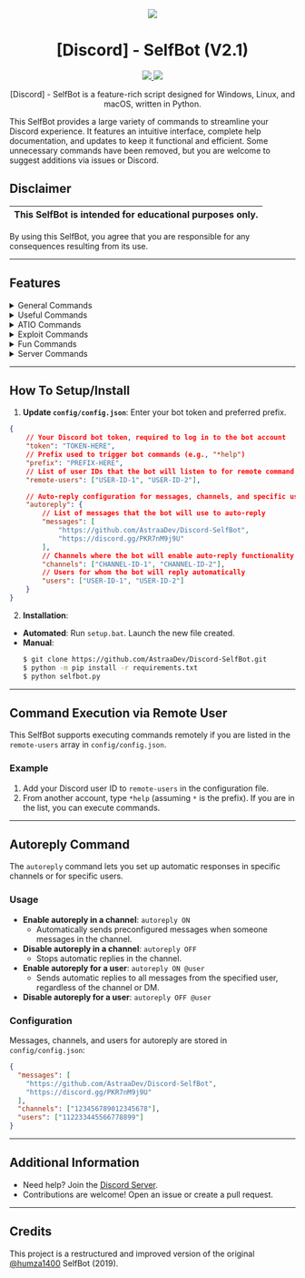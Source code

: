 
<p align="center">
  <img src="https://3684636823-files.gitbook.io/~/files/v0/b/gitbook-x-prod.appspot.com/o/spaces%2FAAWXLgBhsxb38Q3iF3ha%2Fsocialpreview%2FJYYwVSNx9yLnXY8adfAU%2Fbanner.png?alt=media&token=264b3ce3-6643-4b55-8990-ca5cd2516dce">
</p>

<h1 align="center">[Discord] - SelfBot (V2.1)</h1>
<p align="center">
  <a href="https://github.com/AstraaDev/Discord-SelfBot/blob/main/LICENSE">
    <img src="https://img.shields.io/badge/License-MIT-important">
  </a>
  <a href="https://github.com/AstraaDev">
    <img src="https://img.shields.io/github/repo-size/AstraaDev/Discord-SelfBot.svg?label=Repo%20size&style=flat-square">
  </a>
</p>

<p align="center">
  [Discord] - SelfBot is a feature-rich script designed for Windows, Linux, and macOS, written in Python.
</p>

This SelfBot provides a large variety of commands to streamline your Discord experience. It features an intuitive interface, complete help documentation, and updates to keep it functional and efficient. Some unnecessary commands have been removed, but you are welcome to suggest additions via issues or Discord.

## Disclaimer

| This SelfBot is intended for **educational purposes** only. |
|-------------------------------------------------------------|
By using this SelfBot, you agree that you are responsible for any consequences resulting from its use.

---

## Features

<details>
  <summary>General Commands</summary>

```
- help <category>
- ping
- uptime
- autoreply ON|OFF [@user]
```
</details>

<details>
  <summary>Useful Commands</summary>

```
- astraa
- geoip <ip>
- pingweb <website-url>
- gentoken <user>
- quickdelete <message>
- usericon <@user>
- rolecolor <role>
```
</details>

<details>
  <summary>ATIO Commands</summary>

```
- tokeninfo <token>
- cleardm <amount>
- hypesquad <house>
- serverinfo
- nitro
- webhookremove <webhook>
```
</details>

<details>
  <summary>Exploit Commands</summary>

```
- hide <display> <hidden>
- edit <message>
```
</details>

<details>
  <summary>Fun Commands</summary>

```
- 9/11
- cum
- minesweeper <grid size>
- 1337 <message>
- dick <user>
- reverse <message>
```
</details>

<details>
  <summary>Server Commands</summary>

```
- fetchmembers
- spam <amount>
- guildicon
- guildbanner
- guildname <name>
- purge <amount>
```
</details>

---

## How To Setup/Install

1. **Update `config/config.json`**: Enter your bot token and preferred prefix.
```json
{
    // Your Discord bot token, required to log in to the bot account
    "token": "TOKEN-HERE",
    // Prefix used to trigger bot commands (e.g., "*help")
    "prefix": "PREFIX-HERE",
    // List of user IDs that the bot will listen to for remote command execution
    "remote-users": ["USER-ID-1", "USER-ID-2"],

    // Auto-reply configuration for messages, channels, and specific users
    "autoreply": {
        // List of messages that the bot will use to auto-reply
        "messages": [
            "https://github.com/AstraaDev/Discord-SelfBot",
            "https://discord.gg/PKR7nM9j9U"
        ],
        // Channels where the bot will enable auto-reply functionality
        "channels": ["CHANNEL-ID-1", "CHANNEL-ID-2"],
        // Users for whom the bot will reply automatically
        "users": ["USER-ID-1", "USER-ID-2"]
    }
}
```

2. **Installation**:
- **Automated**: Run `setup.bat`. Launch the new file created.
- **Manual**:
  ```bash
  $ git clone https://github.com/AstraaDev/Discord-SelfBot.git
  $ python -m pip install -r requirements.txt
  $ python selfbot.py
  ```

---

## Command Execution via Remote User

This SelfBot supports executing commands remotely if you are listed in the `remote-users` array in `config/config.json`. 

### Example
1. Add your Discord user ID to `remote-users` in the configuration file.
2. From another account, type `*help` (assuming `*` is the prefix). If you are in the list, you can execute commands.

---

## Autoreply Command

The `autoreply` command lets you set up automatic responses in specific channels or for specific users.

### Usage
- **Enable autoreply in a channel**: `autoreply ON`
  - Automatically sends preconfigured messages when someone messages in the channel.
- **Disable autoreply in a channel**: `autoreply OFF`
  - Stops automatic replies in the channel.
- **Enable autoreply for a user**: `autoreply ON @user`
  - Sends automatic replies to all messages from the specified user, regardless of the channel or DM.
- **Disable autoreply for a user**: `autoreply OFF @user`

### Configuration
Messages, channels, and users for autoreply are stored in `config/config.json`:
```json
{
  "messages": [
    "https://github.com/AstraaDev/Discord-SelfBot",
    "https://discord.gg/PKR7nM9j9U"
  ],
  "channels": ["123456789012345678"],
  "users": ["112233445566778899"]
}
```

---

## Additional Information
- Need help? Join the [Discord Server](https://discord.gg/PKR7nM9j9U).
- Contributions are welcome! Open an issue or create a pull request.

---

## Credits
This project is a restructured and improved version of the original [@humza1400](https://github.com/humza1400) SelfBot (2019).
